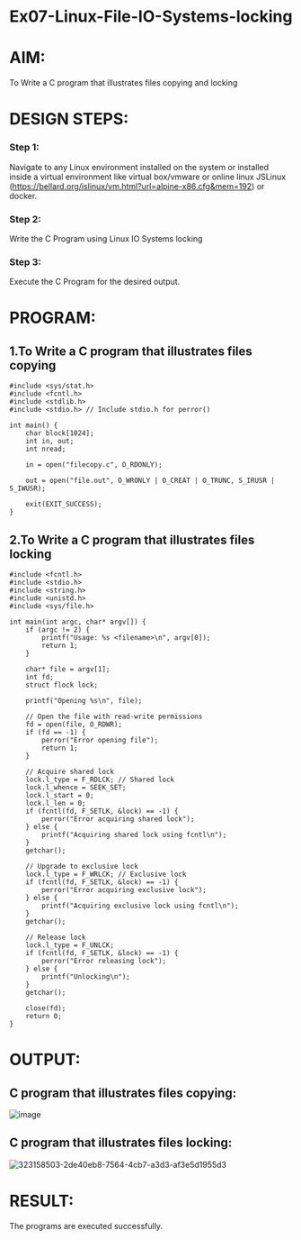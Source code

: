 # Ex07-Linux-File-IO-Systems-locking
# AIM:
To Write a C program that illustrates files copying and locking

# DESIGN STEPS:

### Step 1:

Navigate to any Linux environment installed on the system or installed inside a virtual environment like virtual box/vmware or online linux JSLinux (https://bellard.org/jslinux/vm.html?url=alpine-x86.cfg&mem=192) or docker.

### Step 2:

Write the C Program using Linux IO Systems locking

### Step 3:

Execute the C Program for the desired output. 

# PROGRAM:

## 1.To Write a C program that illustrates files copying 
```
#include <sys/stat.h>
#include <fcntl.h>
#include <stdlib.h>
#include <stdio.h> // Include stdio.h for perror()

int main() {
    char block[1024];
    int in, out;
    int nread;

    in = open("filecopy.c", O_RDONLY);

    out = open("file.out", O_WRONLY | O_CREAT | O_TRUNC, S_IRUSR | S_IWUSR);

    exit(EXIT_SUCCESS);
}
```
## 2.To Write a C program that illustrates files locking
```
#include <fcntl.h>
#include <stdio.h>
#include <string.h>
#include <unistd.h>
#include <sys/file.h>

int main(int argc, char* argv[]) {
    if (argc != 2) {
        printf("Usage: %s <filename>\n", argv[0]);
        return 1;
    }

    char* file = argv[1];
    int fd;
    struct flock lock;

    printf("Opening %s\n", file);

    // Open the file with read-write permissions
    fd = open(file, O_RDWR);
    if (fd == -1) {
        perror("Error opening file");
        return 1;
    }

    // Acquire shared lock
    lock.l_type = F_RDLCK; // Shared lock
    lock.l_whence = SEEK_SET;
    lock.l_start = 0;
    lock.l_len = 0;
    if (fcntl(fd, F_SETLK, &lock) == -1) {
        perror("Error acquiring shared lock");
    } else {
        printf("Acquiring shared lock using fcntl\n");
    }
    getchar();

    // Upgrade to exclusive lock
    lock.l_type = F_WRLCK; // Exclusive lock
    if (fcntl(fd, F_SETLK, &lock) == -1) {
        perror("Error acquiring exclusive lock");
    } else {
        printf("Acquiring exclusive lock using fcntl\n");
    }
    getchar();

    // Release lock
    lock.l_type = F_UNLCK;
    if (fcntl(fd, F_SETLK, &lock) == -1) {
        perror("Error releasing lock");
    } else {
        printf("Unlocking\n");
    }
    getchar();

    close(fd);
    return 0;
}
```
# OUTPUT:
## C program that illustrates files copying:
![image](https://github.com/samisrael/Linux-File-IO-Systems-locking/assets/118707037/9677c09d-1110-4a49-9ced-bc4238661f29)

## C program that illustrates files locking:
![323158503-2de40eb8-7564-4cb7-a3d3-af3e5d1955d3](https://github.com/dharshan7200/Linux-File-IO-Systems-locking/assets/138850116/492447d9-9326-4be7-a4d2-4166740cc49c)

# RESULT:
The programs are executed successfully.
